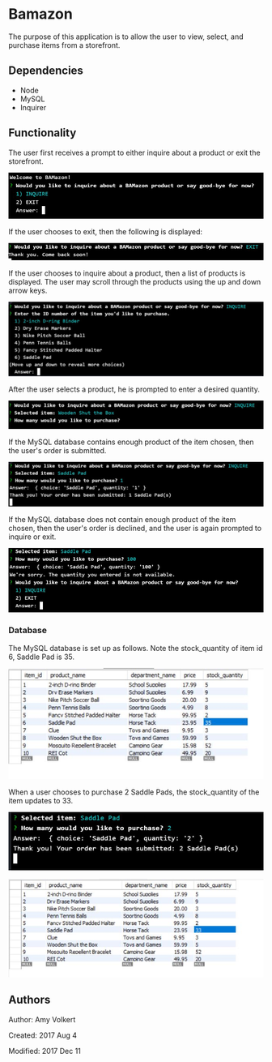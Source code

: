 # Bamazon

The purpose of this application is to allow the user to view, select, and purchase items from a storefront.


## Dependencies
- Node
- MySQL
- Inquirer


## Functionality
The user first receives a prompt to either inquire about a product or exit the storefront.

![inquire or exit](images/Inquire-Exit.JPG)

If the user chooses to exit, then the following is displayed:

![exit](images/exit.JPG)

If the user chooses to inquire about a product, then a list of products is displayed. The user may scroll through the products using the up and down arrow keys.

![inquire](images/inquire.JPG)

After the user selects a product, he is prompted to enter a desired quantity.

![quantity](images/quantity.JPG)

If the MySQL database contains enough product of the item chosen, then the user's order is submitted.

![order received](images/order-received.JPG)

If the MySQL database does not contain enough product of the item chosen, then the user's order is declined, and the user is again prompted to inquire or exit.

![order declined](images/order-declined.JPG)

### Database

The MySQL database is set up as follows. Note the stock_quantity of item id 6, Saddle Pad is 35.

![database](images/db_all.JPG)

When a user chooses to purchase 2 Saddle Pads, the stock_quantity of the item updates to 33.

![quantity update](images/db_quantity_update.JPG)

![database update](images/db_display_update.JPG)

## Authors
Author: Amy Volkert

Created:  2017 Aug 4

Modified: 2017 Dec 11
